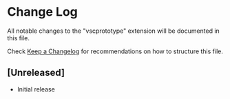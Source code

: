 # Change Log

All notable changes to the "vscprototype" extension will be documented in this file.

Check [Keep a Changelog](http://keepachangelog.com/) for recommendations on how to structure this file.

## [Unreleased]

- Initial release
